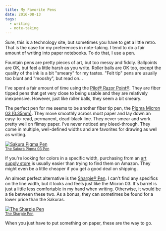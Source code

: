 ```yaml
---
title: My Favorite Pens
date: 2016-08-13
tags:
  - writing
  - note-taking
---
```


Sure, this is a technology site, but sometimes you have to get a little retro. That is the case for my preferences in note-taking. I tend to do a fair amount of writing into paper notebooks. To do that, I use a pen.

Fountain pens are pretty pieces of art, but too messy and fiddly. Ballpoints are OK, but feel a little harsh as you write. Roller balls are OK too, except the quality of the ink is a bit "smeary" for my tastes. "Felt tip" pens are usually too blunt and "mooshy", but read on...

I've spent a fair amount of time using the [Pilot® Razor Point®](https://www.amazon.com/Pilot-Razor-Point-Marker-11001/dp/B00006IFJN). They are fiber tipped pens that get very close to being usable and they are relatively inexpensive. However, just like roller balls, they seem a bit smeary.

The perfect pen for me seems to be another fiber tip pen, the [Pigma Micron 03 (0.35mm)](https://www.amazon.com/Sakura-50037-6-Piece-Micron-03-0-35mm/dp/B00K3KRMK8/ref=wl_mb_wl_huc_mrai_2_dp). They move smoothly across most paper and lay down an easy-to-read, permanent, dead-black line. They never smear and work pretty well on flimsy paper. I've never noticed any bleed-through. They come in multiple, well-defined widths and are favorites for drawing as well as writing.

[![Sakura Pigma Pen](https://github.com/clartaq/yo-dave/raw/master/images/2016-08-13-Sakura_Pigma_03_Pen.jpg "The Sakura Pigma Pen")<br><small>The Sakura Pigma 03 Pen</small>](https://github.com/clartaq/yo-dave/raw/master/images/2016-08-13-Sakura_Pigma_03_Pen.jpg)

If you're looking for colors in a specific width, purchasing from an [art supply store](http://www.dickblick.com/products/sakura-pigma-micron-pen/) is usually easier than trying to find them on Amazon. They might even be a little cheaper if you get a good deal on shipping.

An almost perfect alternative is the [Sharpie® Pen](https://www.amazon.com/Sharpie-Black-Porous-Point-1744769/dp/B007RTMEX8/ref=sr_1_5?s=office-products&ie=UTF8&qid=1471117903&sr=1-5&keywords=sharpie+pens). I can't find any specifics on the line width, but it looks and feels just like the Micron 03. It's barrel is just a little less comfortable in my hand when writing. Otherwise, it would be a tie between these two. As a bonus, they can sometimes be found for a lower price than the Sakuras.

[![The Sharpie Pen](https://github.com/clartaq/yo-dave/raw/master/images/2016-08-13-Sharpie_Pen.jpg "The Sharpie Pen")<br><small>The Sharpie Pen</small>](https://github.com/clartaq/yo-dave/raw/master/images/2016-08-13-Sharpie_Pen.jpg)

When you just have to put something on paper, these are the way to go.


